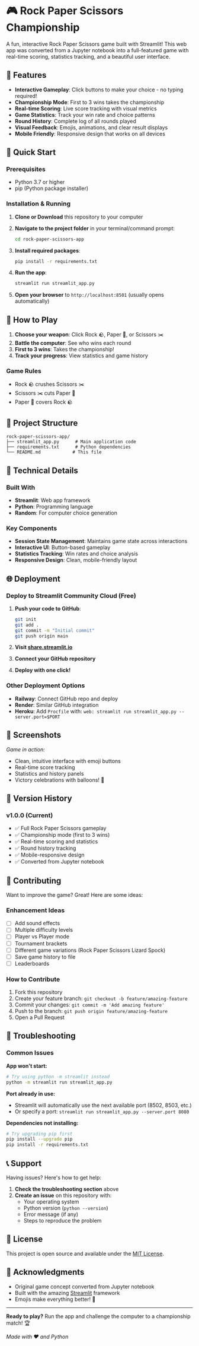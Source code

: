 # 🎮 Rock Paper Scissors Championship

A fun, interactive Rock Paper Scissors game built with Streamlit! This web app was converted from a Jupyter notebook into a full-featured game with real-time scoring, statistics tracking, and a beautiful user interface.

## 🎯 Features

- **Interactive Gameplay**: Click buttons to make your choice - no typing required!
- **Championship Mode**: First to 3 wins takes the championship
- **Real-time Scoring**: Live score tracking with visual metrics
- **Game Statistics**: Track your win rate and choice patterns
- **Round History**: Complete log of all rounds played
- **Visual Feedback**: Emojis, animations, and clear result displays
- **Mobile Friendly**: Responsive design that works on all devices

## 🚀 Quick Start

### Prerequisites
- Python 3.7 or higher
- pip (Python package installer)

### Installation & Running

1. **Clone or Download** this repository to your computer

2. **Navigate to the project folder** in your terminal/command prompt:
   ```bash
   cd rock-paper-scissors-app
   ```

3. **Install required packages**:
   ```bash
   pip install -r requirements.txt
   ```

4. **Run the app**:
   ```bash
   streamlit run streamlit_app.py
   ```

5. **Open your browser** to `http://localhost:8501` (usually opens automatically)

## 🎲 How to Play

1. **Choose your weapon**: Click Rock 🪨, Paper 📄, or Scissors ✂️
2. **Battle the computer**: See who wins each round
3. **First to 3 wins**: Takes the championship!
4. **Track your progress**: View statistics and game history

### Game Rules
- Rock 🪨 crushes Scissors ✂️
- Scissors ✂️ cuts Paper 📄
- Paper 📄 covers Rock 🪨

## 📁 Project Structure

```
rock-paper-scissors-app/
├── streamlit_app.py      # Main application code
├── requirements.txt      # Python dependencies
└── README.md            # This file
```

## 🔧 Technical Details

### Built With
- **Streamlit**: Web app framework
- **Python**: Programming language
- **Random**: For computer choice generation

### Key Components
- **Session State Management**: Maintains game state across interactions
- **Interactive UI**: Button-based gameplay
- **Statistics Tracking**: Win rates and choice analysis
- **Responsive Design**: Clean, mobile-friendly layout

## 🌐 Deployment

### Deploy to Streamlit Community Cloud (Free)

1. **Push your code to GitHub**:
   ```bash
   git init
   git add .
   git commit -m "Initial commit"
   git push origin main
   ```

2. **Visit [share.streamlit.io](https://share.streamlit.io)**

3. **Connect your GitHub repository**

4. **Deploy with one click!**

### Other Deployment Options
- **Railway**: Connect GitHub repo and deploy
- **Render**: Similar GitHub integration
- **Heroku**: Add `Procfile` with: `web: streamlit run streamlit_app.py --server.port=$PORT`

## 🎨 Screenshots

*Game in action:*
- Clean, intuitive interface with emoji buttons
- Real-time score tracking
- Statistics and history panels
- Victory celebrations with balloons! 🎉

## 🔄 Version History

### v1.0.0 (Current)
- ✅ Full Rock Paper Scissors gameplay
- ✅ Championship mode (first to 3 wins)
- ✅ Real-time scoring and statistics
- ✅ Round history tracking
- ✅ Mobile-responsive design
- ✅ Converted from Jupyter notebook

## 🤝 Contributing

Want to improve the game? Great! Here are some ideas:

### Enhancement Ideas
- [ ] Add sound effects
- [ ] Multiple difficulty levels
- [ ] Player vs Player mode
- [ ] Tournament brackets
- [ ] Different game variations (Rock Paper Scissors Lizard Spock)
- [ ] Save game history to file
- [ ] Leaderboards

### How to Contribute
1. Fork this repository
2. Create your feature branch: `git checkout -b feature/amazing-feature`
3. Commit your changes: `git commit -m 'Add amazing feature'`
4. Push to the branch: `git push origin feature/amazing-feature`
5. Open a Pull Request

## 🐛 Troubleshooting

### Common Issues

**App won't start:**
```bash
# Try using python -m streamlit instead
python -m streamlit run streamlit_app.py
```

**Port already in use:**
- Streamlit will automatically use the next available port (8502, 8503, etc.)
- Or specify a port: `streamlit run streamlit_app.py --server.port 8080`

**Dependencies not installing:**
```bash
# Try upgrading pip first
pip install --upgrade pip
pip install -r requirements.txt
```

## 📞 Support

Having issues? Here's how to get help:

1. **Check the troubleshooting section** above
2. **Create an issue** on this repository with:
   - Your operating system
   - Python version (`python --version`)
   - Error message (if any)
   - Steps to reproduce the problem

## 📝 License

This project is open source and available under the [MIT License](https://opensource.org/licenses/MIT).

## 🙏 Acknowledgments

- Original game concept converted from Jupyter notebook
- Built with the amazing [Streamlit](https://streamlit.io) framework
- Emojis make everything better! 🎉

---

**Ready to play?** Run the app and challenge the computer to a championship match! 🏆

*Made with ❤️ and Python*
